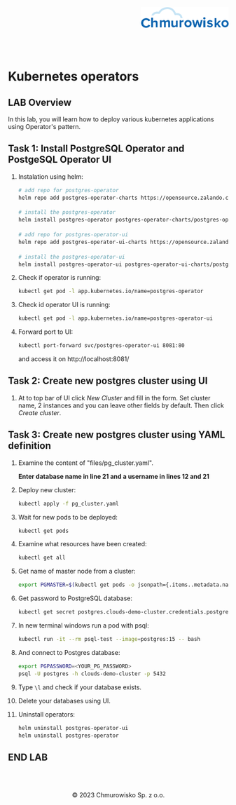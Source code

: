 <img src="./img/logo.png" alt="Chmurowisko logo" width="200" align="right">
<br><br>
<br><br>
<br><br>

# Kubernetes operators

## LAB Overview

In this lab, you will learn how to deploy various kubernetes applications using Operator's pattern.

## Task 1: Install PostgreSQL Operator and PostgeSQL Operator UI
1. Instalation using helm:
    
    ```bash
    # add repo for postgres-operator
    helm repo add postgres-operator-charts https://opensource.zalando.com/postgres-operator/charts/postgres-operator

    # install the postgres-operator
    helm install postgres-operator postgres-operator-charts/postgres-operator

    # add repo for postgres-operator-ui
    helm repo add postgres-operator-ui-charts https://opensource.zalando.com/postgres-operator/charts/postgres-operator-ui

    # install the postgres-operator-ui
    helm install postgres-operator-ui postgres-operator-ui-charts/postgres-operator-ui
    ```

2. Check if operator is running:

    ```bash
    kubectl get pod -l app.kubernetes.io/name=postgres-operator
    ```

3. Check id operator UI is running:
    
    ```bash
    kubectl get pod -l app.kubernetes.io/name=postgres-operator-ui
    ```
4. Forward port to UI:
   
    ```bash
    kubectl port-forward svc/postgres-operator-ui 8081:80
    ```
    
    and access it on http://localhost:8081/

## Task 2: Create new postgres cluster using UI
1. At to top bar of UI click *New Cluster* and fill in the form. Set cluster name, 2 instances and you can leave other fields by default. Then click *Create cluster*.

## Task 3: Create new postgres cluster using YAML definition
1. Examine the content of "files/pg_cluster.yaml". 

    **Enter database name in line 21 and a username in lines 12 and 21**


2. Deploy new cluster:
    
    ```bash
    kubectl apply -f pg_cluster.yaml
    ```

3. Wait for new pods to be deployed:
    
    ```bash
    kubectl get pods
    ```

4. Examine what resources have been created:
    
    ```bash
    kubectl get all
    ```

5. Get name of master node from a cluster:
    
    ```bash
    export PGMASTER=$(kubectl get pods -o jsonpath={.items..metadata.name} -l application=spilo,cluster-name=acid-minimal-cluster,spilo-role=master -n default)
    ```

6. Get password to PostgreSQL database:
    
    ```bash
    kubectl get secret postgres.clouds-demo-cluster.credentials.postgresql.acid.zalan.do -o 'jsonpath={.data.password}' | base64 -d
    ```

7. In new terminal windows run a pod with psql:
    
    ```bash
    kubectl run -it --rm psql-test --image=postgres:15 -- bash
    ```

8. And connect to Postgres database:
    
    ```bash
    export PGPASSWORD=<YOUR_PG_PASSWORD>
    psql -U postgres -h clouds-demo-cluster -p 5432
    ```

9. Type `\l` and check if your database exists.
10. Delete your databases using UI.
11. Uninstall operators:
    
    ```bash
    helm uninstall postgres-operator-ui
    helm uninstall postgres-operator
    ```

## END LAB

<br><br>


<center><p>&copy; 2023 Chmurowisko Sp. z o.o.<p></center>
